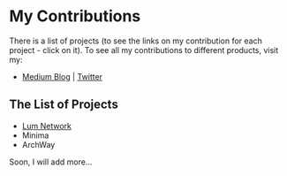 # My Contributions
There is a list of projects (to see the links on my contribution for each project - click on it).
To see all my contributions to different products, visit my:

- [Medium Blog](https://medium.com/@krutouchel) | [Twitter](https://twitter.com/kolyok777)

## The List of Projects
- [Lum Network](https://github.com/krutouchel/My-Contributions/blob/main/LumNetwork.md)
- Minima
- ArchWay


Soon, I will add more...
